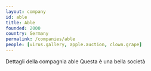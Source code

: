 ```yaml
---
layout: company
id: able
title: Able
founded: 2000
country: Germany
permalink: /companies/able
people: [virus.gallery, apple.auction, clown.grape]
---
```


Dettagli della compagnia able
Questa è una bella società
